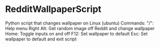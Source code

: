 # RedditWallpaperScript
Python script that changes wallpaper on Linux (ubuntu)
Commands: 
"/": Help menu
Right Alt: Get random image off Reddit and change wallpaper
Home: Toggle inputs on and off
F12: Set wallpaper to default
Esc: Set wallpaper to default and exit script
